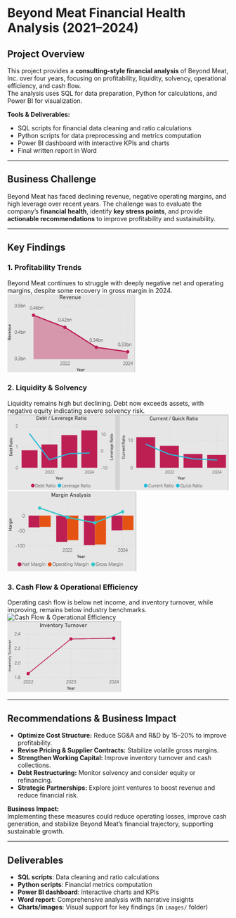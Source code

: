 # Beyond Meat Financial Health Analysis (2021–2024)

## Project Overview
This project provides a **consulting-style financial analysis** of Beyond Meat, Inc. over four years, focusing on profitability, liquidity, solvency, operational efficiency, and cash flow.  
The analysis uses SQL for data preparation, Python for calculations, and Power BI for visualization.  

**Tools & Deliverables:**  
- SQL scripts for financial data cleaning and ratio calculations  
- Python scripts for data preprocessing and metrics computation  
- Power BI dashboard with interactive KPIs and charts  
- Final written report in Word  

---

## Business Challenge
Beyond Meat has faced declining revenue, negative operating margins, and high leverage over recent years. The challenge was to evaluate the company’s **financial health**, identify **key stress points**, and provide **actionable recommendations** to improve profitability and sustainability.  

---

## Key Findings

### 1. Profitability Trends
Beyond Meat continues to struggle with deeply negative net and operating margins, despite some recovery in gross margin in 2024.  
![Revenue & Profitability Trends](images/revenue_profit_trends.png)  

### 2. Liquidity & Solvency
Liquidity remains high but declining. Debt now exceeds assets, with negative equity indicating severe solvency risk.  
![Liquidity & Solvency Analysis](images/liquidity_solvency.png)  
![Debt & Leverage Trends](images/debt_leverage.png)  

### 3. Cash Flow & Operational Efficiency
Operating cash flow is below net income, and inventory turnover, while improving, remains below industry benchmarks.  
![Cash Flow & Operational Efficiency](images/cashflow_efficiency.png)  
![Inventory Turnover](images/inventory_turnover.png)  

---

## Recommendations & Business Impact
- **Optimize Cost Structure:** Reduce SG&A and R&D by 15–20% to improve profitability.  
- **Revise Pricing & Supplier Contracts:** Stabilize volatile gross margins.  
- **Strengthen Working Capital:** Improve inventory turnover and cash collections.  
- **Debt Restructuring:** Monitor solvency and consider equity or refinancing.  
- **Strategic Partnerships:** Explore joint ventures to boost revenue and reduce financial risk.  

**Business Impact:**  
Implementing these measures could reduce operating losses, improve cash generation, and stabilize Beyond Meat’s financial trajectory, supporting sustainable growth.

---

## Deliverables
- **SQL scripts**: Data cleaning and ratio calculations  
- **Python scripts**: Financial metrics computation  
- **Power BI dashboard**: Interactive charts and KPIs  
- **Word report**: Comprehensive analysis with narrative insights  
- **Charts/images**: Visual support for key findings (in `images/` folder)
